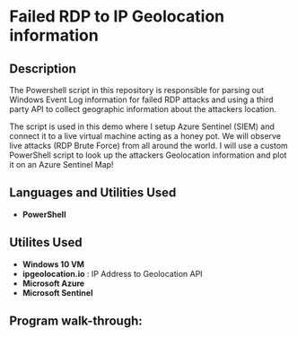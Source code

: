 <h1>Failed RDP to IP Geolocation information</h1>

<h2>Description</h2>
The Powershell script in this repository is responsible for parsing out Windows Event Log information for failed RDP attacks and using a third party API to collect geographic information about the attackers location.

The script is used in this demo where I setup Azure Sentinel (SIEM) and connect it to a live virtual machine acting as a honey pot. We will observe live attacks (RDP Brute Force) from all around the world. I will use a custom PowerShell script to look up the attackers Geolocation information and plot it on an Azure Sentinel Map!
<br />


<h2>Languages and Utilities Used</h2>

- <b>PowerShell</b> 

<h2>Utilites Used </h2>

- <b>Windows 10 VM</b>
- <b>ipgeolocation.io</b> : IP Address to Geolocation API
- <b>Microsoft Azure</b>
- <b>Microsoft Sentinel</b>

<h2>Program walk-through:</h2>



<!--
 ```diff
- text in red
+ text in green
! text in orange
# text in gray
@@ text in purple (and bold)@@
```
--!>
